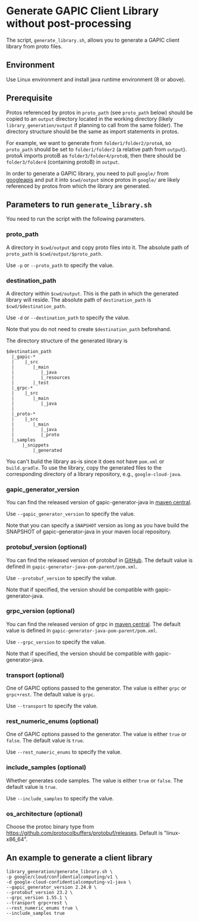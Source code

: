 # Generate GAPIC Client Library without post-processing

The script, `generate_library.sh`, allows you to generate a GAPIC client library from proto files.

## Environment

Use Linux environment and install java runtime environment (8 or above).

## Prerequisite
Protos referenced by protos in `proto_path` (see `proto_path` below) should be copied to an `output`
directory located in the working directory
(likely `library_generation/output` if planning to call from the same folder).
The directory structure should be the same as import statements in protos.

For example, we want to generate from `folder1/folder2/protoA`, so `proto_path` 
should be set to `folder1/folder2` (a relative path from `output`). 
protoA imports protoB as `folder3/folder4/protoB`, then there should 
be `folder3/folder4` (containing protoB) in `output`.

In order to generate a GAPIC library, you need to pull `google/` from [googleapis](https://github.com/googleapis/googleapis)
and put it into `$cwd/output` since protos in `google/` are likely referenced by 
protos from which the library are generated.

## Parameters to run `generate_library.sh`

You need to run the script with the following parameters.

### proto_path
A directory in `$cwd/output` and copy proto files into it. 
The absolute path of `proto_path` is `$cwd/output/$proto_path`. 

Use `-p` or `--proto_path` to specify the value.

### destination_path 
A directory within `$cwd/output`. 
This is the path in which the generated library will reside. 
The absolute path of `destination_path` is `$cwd/$destination_path`. 

Use `-d` or `--destination_path` to specify the value.
   
Note that you do not need to create `$destination_path` beforehand.

The directory structure of the generated library is
```
$destination_path
  |_gapic-*
  |    |_src
  |       |_main
  |          |_java
  |          |_resources
  |       |_test
  |_grpc-*
  |    |_src
  |       |_main
  |          |_java
  |    
  |_proto-*
  |    |_src
  |       |_main
  |          |_java
  |          |_proto
  |_samples
      |_snippets
          |_generated
```
You can't build the library as-is since it does not have `pom.xml` or `build.gradle`.
To use the library, copy the generated files to the corresponding directory
of a library repository, e.g., `google-cloud-java`.

### gapic_generator_version
You can find the released version of gapic-generator-java in [maven central](https://repo1.maven.org/maven2/com/google/api/gapic-generator-java/).

Use `--gapic_generator_version` to specify the value.

Note that you can specify a `SNAPSHOT` version as long as you have build the SNAPSHOT of gapic-generator-java in your maven
local repository.

### protobuf_version (optional)
You can find the released version of protobuf in [GitHub](https://github.com/protocolbuffers/protobuf/releases/).
The default value is defined in `gapic-generator-java-pom-parent/pom.xml`.

Use `--protobuf_version` to specify the value.

Note that if specified, the version should be compatible with gapic-generator-java.

### grpc_version (optional)
You can find the released version of grpc in [maven central](https://repo1.maven.org/maven2/io/grpc/protoc-gen-grpc-java/).
The default value is defined in `gapic-generator-java-pom-parent/pom.xml`.

Use `--grpc_version` to specify the value.

Note that if specified, the version should be compatible with gapic-generator-java.

### transport (optional)
One of GAPIC options passed to the generator. The value is either `grpc` or `grpc+rest`.
The default value is `grpc`.

Use `--transport` to specify the value.

### rest_numeric_enums (optional)
One of GAPIC options passed to the generator. The value is either `true` or `false`.
The default value is `true`.

Use `--rest_numeric_enums` to specify the value.

### include_samples (optional)
Whether generates code samples. The value is either `true` or `false`. 
The default value is `true`.

Use `--include_samples` to specify the value.

### os_architecture (optional)
Choose the protoc binary type from https://github.com/protocolbuffers/protobuf/releases.
Default is "linux-x86_64".

## An example to generate a client library
```
library_generation/generate_library.sh \
-p google/cloud/confidentialcomputing/v1 \
-d google-cloud-confidentialcomputing-v1-java \
--gapic_generator_version 2.24.0 \
--protobuf_version 23.2 \
--grpc_version 1.55.1 \
--transport grpc+rest \
--rest_numeric_enums true \
--include_samples true
```
